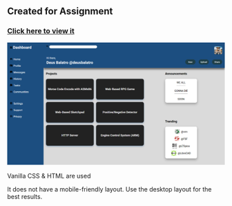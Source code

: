 ## Created for Assignment
### [Click here to view it](https://deusbalatro.github.io/tod-admin-dashboard)

![Screenshot](screenshot.PNG)

Vanilla CSS & HTML are used

It does not have a mobile-friendly layout. Use the desktop layout for the best results.
